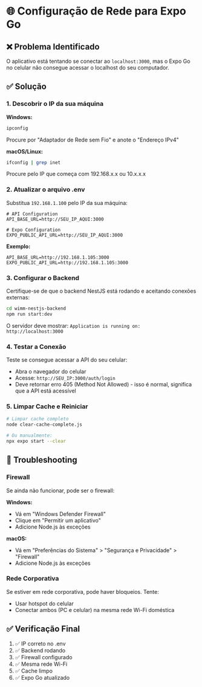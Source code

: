 # 🌐 Configuração de Rede para Expo Go

## ❌ Problema Identificado

O aplicativo está tentando se conectar ao `localhost:3000`, mas o Expo Go no celular não consegue acessar o localhost do seu computador.

## ✅ Solução

### 1. Descobrir o IP da sua máquina

**Windows:**
```cmd
ipconfig
```
Procure por "Adaptador de Rede sem Fio" e anote o "Endereço IPv4"

**macOS/Linux:**
```bash
ifconfig | grep inet
```
Procure pelo IP que começa com 192.168.x.x ou 10.x.x.x

### 2. Atualizar o arquivo .env

Substitua `192.168.1.100` pelo IP da sua máquina:

```env
# API Configuration
API_BASE_URL=http://SEU_IP_AQUI:3000

# Expo Configuration
EXPO_PUBLIC_API_URL=http://SEU_IP_AQUI:3000
```

**Exemplo:**
```env
API_BASE_URL=http://192.168.1.105:3000
EXPO_PUBLIC_API_URL=http://192.168.1.105:3000
```

### 3. Configurar o Backend

Certifique-se de que o backend NestJS está rodando e aceitando conexões externas:

```bash
cd wimm-nestjs-backend
npm run start:dev
```

O servidor deve mostrar: `Application is running on: http://localhost:3000`

### 4. Testar a Conexão

Teste se consegue acessar a API do seu celular:
- Abra o navegador do celular
- Acesse: `http://SEU_IP:3000/auth/login`
- Deve retornar erro 405 (Method Not Allowed) - isso é normal, significa que a API está acessível

### 5. Limpar Cache e Reiniciar

```bash
# Limpar cache completo
node clear-cache-complete.js

# Ou manualmente:
npx expo start --clear
```

## 🔧 Troubleshooting

### Firewall
Se ainda não funcionar, pode ser o firewall:

**Windows:**
- Vá em "Windows Defender Firewall"
- Clique em "Permitir um aplicativo"
- Adicione Node.js às exceções

**macOS:**
- Vá em "Preferências do Sistema" > "Segurança e Privacidade" > "Firewall"
- Adicione Node.js às exceções

### Rede Corporativa
Se estiver em rede corporativa, pode haver bloqueios. Tente:
- Usar hotspot do celular
- Conectar ambos (PC e celular) na mesma rede Wi-Fi doméstica

## ✅ Verificação Final

1. ✅ IP correto no .env
2. ✅ Backend rodando
3. ✅ Firewall configurado
4. ✅ Mesma rede Wi-Fi
5. ✅ Cache limpo
6. ✅ Expo Go atualizado
